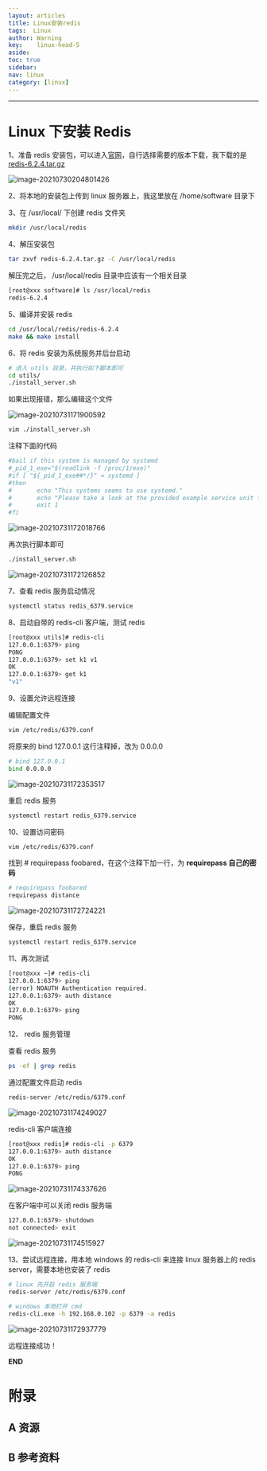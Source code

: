 ```yaml
---
layout: articles
title: Linux安装redis
tags:  Linux
author: Warning
key:    linux-head-5
aside:
toc: true
sidebar:
nav: linux
category: [linux]
---
```




<!--more-->



------



# Linux 下安装 Redis

1、准备 redis 安装包，可以进入[官网](https://download.redis.io/releases/)，自行选择需要的版本下载，我下载的是 [redis-6.2.4.tar.gz](https://download.redis.io/releases/redis-6.2.4.tar.gz)

![image-20210730204801426](https://img2020.cnblogs.com/blog/2239225/202108/2239225-20210826161731178-536868431.png)



2、将本地的安装包上传到 linux 服务器上，我这里放在 /home/software 目录下



3、在 /usr/local/ 下创建 redis 文件夹

```bash
mkdir /usr/local/redis
```



4、解压安装包

```bash
tar zxvf redis-6.2.4.tar.gz -C /usr/local/redis
```

解压完之后， /usr/local/redis 目录中应该有一个相关目录

```bash
[root@xxx software]# ls /usr/local/redis
redis-6.2.4
```



5、编译并安装 redis

```bash
cd /usr/local/redis/redis-6.2.4
make && make install
```



6、将 redis 安装为系统服务并后台启动

```bash
# 进⼊ utils ⽬录，并执⾏如下脚本即可
cd utils/
./install_server.sh
```

如果出现报错，那么编辑这个文件

![image-20210731171900592](https://img2020.cnblogs.com/blog/2239225/202108/2239225-20210826161736015-1448434187.png)



```bash
vim ./install_server.sh
```

注释下面的代码

```bash
#bail if this system is managed by systemd
#_pid_1_exe="$(readlink -f /proc/1/exe)"
#if [ "${_pid_1_exe##*/}" = systemd ]
#then
#       echo "This systems seems to use systemd."
#       echo "Please take a look at the provided example service unit files in this directory, and adapt and install them. Sorry!"
#       exit 1
#fi
```


![image-20210731172018766](https://img2020.cnblogs.com/blog/2239225/202108/2239225-20210826161739575-515738799.png)

再次执行脚本即可

```bash
./install_server.sh
```


![image-20210731172126852](https://img2020.cnblogs.com/blog/2239225/202108/2239225-20210826161745526-1403723832.png)



7、查看 redis 服务启动情况

```bash
systemctl status redis_6379.service
```



8、启动自带的 redis-cli 客户端，测试 redis

```bash
[root@xxx utils]# redis-cli
127.0.0.1:6379> ping
PONG
127.0.0.1:6379> set k1 v1
OK
127.0.0.1:6379> get k1
"v1"
```



9、设置允许远程连接

编辑配置文件

```bash
vim /etc/redis/6379.conf
```

将原来的 bind 127.0.0.1 这行注释掉，改为 0.0.0.0

```bash
# bind 127.0.0.1
bind 0.0.0.0
```


![image-20210731172353517](https://img2020.cnblogs.com/blog/2239225/202108/2239225-20210826161749965-504738038.png)

重启 redis 服务

```bash
systemctl restart redis_6379.service
```



10、设置访问密码

```bash
vim /etc/redis/6379.conf
```

找到 # requirepass foobared，在这个注释下加一行，为 **requirepass 自己的密码**

```bash
# requirepass foobared
requirepass distance
```


![image-20210731172724221](https://img2020.cnblogs.com/blog/2239225/202108/2239225-20210826161755649-1030161933.png)

保存，重启 redis 服务

```bash
systemctl restart redis_6379.service
```



11、再次测试

```bash
[root@xxx ~]# redis-cli
127.0.0.1:6379> ping
(error) NOAUTH Authentication required.
127.0.0.1:6379> auth distance
OK
127.0.0.1:6379> ping
PONG
```



12、 redis 服务管理

查看 redis 服务

```bash
ps -ef | grep redis
```

通过配置文件启动 redis

```bash
redis-server /etc/redis/6379.conf
```


![image-20210731174249027](https://img2020.cnblogs.com/blog/2239225/202108/2239225-20210826161759144-1958965316.png)

redis-cli 客户端连接

```bash
[root@xxx redis]# redis-cli -p 6379
127.0.0.1:6379> auth distance
OK
127.0.0.1:6379> ping
PONG
```


![image-20210731174337626](https://img2020.cnblogs.com/blog/2239225/202108/2239225-20210826161804555-383046213.png)

在客户端中可以关闭 redis 服务端

```bash
127.0.0.1:6379> shutdown
not connected> exit
```


![image-20210731174515927](https://img2020.cnblogs.com/blog/2239225/202108/2239225-20210826161808021-341156599.png)

13、尝试远程连接，用本地 windows 的 redis-cli 来连接 linux 服务器上的 redis server，需要本地也安装了 redis

```bash
# linux 先开启 redis 服务端
redis-server /etc/redis/6379.conf

# windows 本地打开 cmd
redis-cli.exe -h 192.168.0.102 -p 6379 -a redis
```


![image-20210731172937779](https://img2020.cnblogs.com/blog/2239225/202108/2239225-20210826161811582-773283469.png)

远程连接成功！




**END**


# 附录
## A 资源
## B 参考资料

